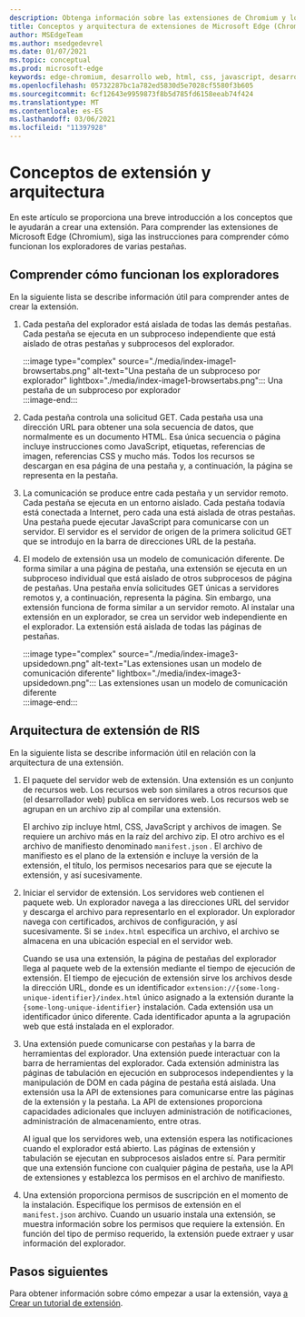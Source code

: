 ```yaml
---
description: Obtenga información sobre las extensiones de Chromium y los conceptos básicos para crear extensiones.
title: Conceptos y arquitectura de extensiones de Microsoft Edge (Chromium)
author: MSEdgeTeam
ms.author: msedgedevrel
ms.date: 01/07/2021
ms.topic: conceptual
ms.prod: microsoft-edge
keywords: edge-chromium, desarrollo web, html, css, javascript, desarrollador, extensiones
ms.openlocfilehash: 05732287bc1a782ed5830d5e7028cf5580f3b605
ms.sourcegitcommit: 6cf12643e9959873f8b5d785fd6158eeab74f424
ms.translationtype: MT
ms.contentlocale: es-ES
ms.lasthandoff: 03/06/2021
ms.locfileid: "11397928"
---
```

# <a name="extension-concepts-and-architecture"></a>Conceptos de extensión y arquitectura  

En este artículo se proporciona una breve introducción a los conceptos que le ayudarán a crear una extensión.  Para comprender las extensiones de Microsoft Edge \(Chromium\), siga las instrucciones para comprender cómo funcionan los exploradores de varias pestañas.  

## <a name="understand-how-browsers-work"></a>Comprender cómo funcionan los exploradores  

En la siguiente lista se describe información útil para comprender antes de crear la extensión.  

1.  Cada pestaña del explorador está aislada de todas las demás pestañas.  Cada pestaña se ejecuta en un subproceso independiente que está aislado de otras pestañas y subprocesos del explorador.  
    
    :::image type="complex" source="./media/index-image1-browsertabs.png" alt-text="Una pestaña de un subproceso por explorador" lightbox="./media/index-image1-browsertabs.png":::
       Una pestaña de un subproceso por explorador  
    :::image-end:::  
    
1.  Cada pestaña controla una solicitud GET.  Cada pestaña usa una dirección URL para obtener una sola secuencia de datos, que normalmente es un documento HTML.  Esa única secuencia o página incluye instrucciones como JavaScript, etiquetas, referencias de imagen, referencias CSS y mucho más.  Todos los recursos se descargan en esa página de una pestaña y, a continuación, la página se representa en la pestaña.  
1.  La comunicación se produce entre cada pestaña y un servidor remoto.  Cada pestaña se ejecuta en un entorno aislado.  Cada pestaña todavía está conectada a Internet, pero cada una está aislada de otras pestañas.  Una pestaña puede ejecutar JavaScript para comunicarse con un servidor.  El servidor es el servidor de origen de la primera solicitud GET que se introdujo en la barra de direcciones URL de la pestaña.  
1.  El modelo de extensión usa un modelo de comunicación diferente.  De forma similar a una página de pestaña, una extensión se ejecuta en un subproceso individual que está aislado de otros subprocesos de página de pestañas.  Una pestaña envía solicitudes GET únicas a servidores remotos y, a continuación, representa la página.  Sin embargo, una extensión funciona de forma similar a un servidor remoto.  Al instalar una extensión en un explorador, se crea un servidor web independiente en el explorador.  La extensión está aislada de todas las páginas de pestañas.  
    
    :::image type="complex" source="./media/index-image3-upsidedown.png" alt-text="Las extensiones usan un modelo de comunicación diferente" lightbox="./media/index-image3-upsidedown.png":::
       Las extensiones usan un modelo de comunicación diferente  
    :::image-end:::  
    
## <a name="extension-architecture"></a>Arquitectura de extensión de RIS  

En la siguiente lista se describe información útil en relación con la arquitectura de una extensión.  

1.  El paquete del servidor web de extensión.  Una extensión es un conjunto de recursos web.  Los recursos web son similares a otros recursos que \(el desarrollador web\) publica en servidores web.  Los recursos web se agrupan en un archivo zip al compilar una extensión.  
    
    El archivo zip incluye html, CSS, JavaScript y archivos de imagen.  Se requiere un archivo más en la raíz del archivo zip.  El otro archivo es el archivo de manifiesto denominado `manifest.json` .  El archivo de manifiesto es el plano de la extensión e incluye la versión de la extensión, el título, los permisos necesarios para que se ejecute la extensión, y así sucesivamente.  
    
1.  Iniciar el servidor de extensión.  Los servidores web contienen el paquete web.  Un explorador navega a las direcciones URL del servidor y descarga el archivo para representarlo en el explorador.  Un explorador navega con certificados, archivos de configuración, y así sucesivamente.  Si se `index.html` especifica un archivo, el archivo se almacena en una ubicación especial en el servidor web.  
    
    Cuando se usa una extensión, la página de pestañas del explorador llega al paquete web de la extensión mediante el tiempo de ejecución de extensión.  El tiempo de ejecución de extensión sirve los archivos desde la dirección URL, donde es un identificador `extension://{some-long-unique-identifier}/index.html` único asignado a la extensión durante la `{some-long-unique-identifier}` instalación.  Cada extensión usa un identificador único diferente.  Cada identificador apunta a la agrupación web que está instalada en el explorador.  
    
1.  Una extensión puede comunicarse con pestañas y la barra de herramientas del explorador.  Una extensión puede interactuar con la barra de herramientas del explorador.  Cada extensión administra las páginas de tabulación en ejecución en subprocesos independientes y la manipulación de DOM en cada página de pestaña está aislada.  Una extensión usa la API de extensiones para comunicarse entre las páginas de la extensión y la pestaña.  La API de extensiones proporciona capacidades adicionales que incluyen administración de notificaciones, administración de almacenamiento, entre otras.  
    
    Al igual que los servidores web, una extensión espera las notificaciones cuando el explorador está abierto.  Las páginas de extensión y tabulación se ejecutan en subprocesos aislados entre sí.  Para permitir que una extensión funcione con cualquier página de pestaña, use la API de extensiones y establezca los permisos en el archivo de manifiesto.  
    
1.  Una extensión proporciona permisos de suscripción en el momento de la instalación.  Especifique los permisos de extensión en el `manifest.json` archivo.  Cuando un usuario instala una extensión, se muestra información sobre los permisos que requiere la extensión.  En función del tipo de permiso requerido, la extensión puede extraer y usar información del explorador.  
    
## <a name="next-steps"></a>Pasos siguientes  

Para obtener información sobre cómo empezar a usar la extensión, vaya [a Crear un tutorial de extensión][CreateAnExtensionPart1].  

<!-- links -->  

[CreateAnExtensionPart1]: ./part1-simple-extension.md "Crear un tutorial de extensión: parte 1 | Microsoft Docs"  
